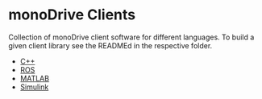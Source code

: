# monoDrive Clients

Collection of monoDrive client software for different languages. To build a given client library see the READMEd in the respective folder.

- [C++](https://github.com/monoDriveIO/monodrive-client/tree/master/cpp-client#monoDrive-c++-client)
- [ROS](https://github.com/monoDriveIO/monodrive-client/tree/master/cpp-client#monoDrive-ROS-client)
- [MATLAB](https://github.com/monoDriveIO/monodrive-client/tree/master/matlab)
- [Simulink](https://github.com/monoDriveIO/monodrive-client/tree/master/matlab)
